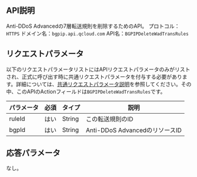 

## API説明
Anti-DDoS Advancedの7層転送規則を削除するためのAPI。
プロトコル：`HTTPS`
ドメイン名：`bgpip.api.qcloud.com`
API名：`BGPIPDeleteWadTransRules`

## リクエストパラメータ
以下のリクエストパラメータリストにはAPIリクエストパラメータのみがリストされ、正式に呼び出す時に共通リクエストパラメータを付与する必要があります。詳細については、[共通リクエストパラメータ説明](https://cloud.tencent.com/document/product/1014/31224)を参照してください。その中、このAPIのActionフィールドは`BGPIPDeleteWadTransRules`です。

| パラメータ | 必須 | タイプ | 説明 |
|---------|---------|---------|---------|
| ruleId | はい | String | この転送規則のID |
| bgpId | はい | String | Anti-DDoS AdvancedのリソースID |

## 応答パラメータ
なし。

